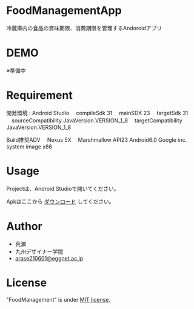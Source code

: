 # FoodManagementApp

冷蔵庫内の食品の賞味期限、消費期限を管理するAndoroidアプリ

# DEMO
※準備中

# Requirement

開発環境 : Android Studio
　compileSdk 31
　mainSDK 23
　targetSdk 31
　sourceCompatibility JavaVersion.VERSION_1_8
　targetCompatibility JavaVersion.VERSION_1_8

Build推奨ADV
　Nexus 5X
　Marshmallow API23 Android6.0 Google inc. system image x86

# Usage

Projectは、Android Studioで開いてください。

Apkはここから
[ダウンロード](https://github.com/yutaarase/android/releases/tag/v1.0.0)
してください。

# Author

* 荒瀬
* 九州デザイナー学院
* arase210601@eggnet.ac.jp

# License

"FoodManagement" is under [MIT license](https://en.wikipedia.org/wiki/MIT_License).


